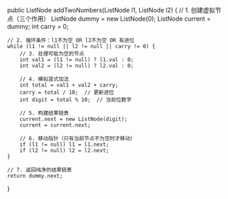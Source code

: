 public ListNode addTwoNumbers(ListNode l1, ListNode l2) {
// 1. 创建虚拟节点（三个作用）
ListNode dummy = new ListNode(0);
ListNode current = dummy;
int carry = 0;

    // 2. 循环条件：l1不为空 OR l2不为空 OR 有进位
    while (l1 != null || l2 != null || carry != 0) {
        // 3. 处理可能为空的节点
        int val1 = (l1 != null) ? l1.val : 0;
        int val2 = (l2 != null) ? l2.val : 0;
        
        // 4. 模拟竖式加法
        int total = val1 + val2 + carry;
        carry = total / 10;  // 更新进位
        int digit = total % 10;  // 当前位数字
        
        // 5. 构建结果链表
        current.next = new ListNode(digit);
        current = current.next;
        
        // 6. 移动指针（只有当前节点不为空时才移动）
        if (l1 != null) l1 = l1.next;
        if (l2 != null) l2 = l2.next;
    }
    
    // 7. 返回纯净的结果链表
    return dummy.next;
}